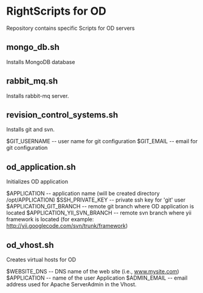 RightScripts for OD
===================

Repository contains specific Scripts for OD servers

mongo_db.sh
-----------
Installs MongoDB database


rabbit_mq.sh
------------
Installs rabbit-mq server.


revision_control_systems.sh
---------------------------
Installs git and svn.

$GIT_USERNAME  -- user name for git configuration
$GIT_EMAIL  -- email for git configuration


od_application.sh
-----------------
Initializes OD application


$APPLICATION -- application name (will be created directory /opt/APPLICATION)
$SSH_PRIVATE_KEY -- private ssh key for 'git' user
$APPLICATION_GIT_BRANCH -- remote git branch where OD application is located
$APPLICATION_YII_SVN_BRANCH -- remote svn branch where yii framework is located (for example: http://yii.googlecode.com/svn/trunk/framework) 


od_vhost.sh
-----------
Creates virtual hosts for OD

$WEBSITE_DNS -- DNS name of the web site (i.e., www.mysite.com)
$APPLICATION -- name of the user Application
$ADMIN_EMAIL -- email address used for Apache ServerAdmin in the Vhost.
